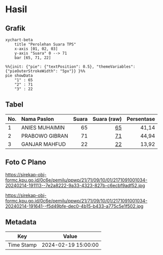 # Hasil

## Grafik

```mermaid
xychart-beta
    title "Perolehan Suara TPS"
    x-axis [01, 02, 03]
    y-axis "Suara" 0 --> 71
    bar [65, 71, 22]
```

```mermaid
%%{init: {"pie": {"textPosition": 0.5}, "themeVariables": {"pieOuterStrokeWidth": "5px"}} }%%
pie showData
    "1" : 65
    "2" : 71
    "3" : 22
```

## Tabel

| No. | Nama Paslon    | Suara | Suara (raw) | Persentase |
|:--- |:-------------- | -----:| -----------:| ----------:|
| 1   | ANIES MUHAIMIN | 65    | [65][p-1]   | 41,14      |
| 2   | PRABOWO GIBRAN | 71    | [71][p-2]   | 44,94      |
| 3   | GANJAR MAHFUD  | 22    | [22][p-3]   | 13,92      |


[p-1]: https://github.com/gigit-pemilu/pemilu-2024-21-kepulauan-riau/blob/main/pilpres/hitung-suara/sub/21-kepulauan-riau/sub/71-kota-batam/sub/09-bengkong/sub/1001-bengkong-indah/sub/034-tps/sub/paslon-1.txt
[p-2]: https://github.com/gigit-pemilu/pemilu-2024-21-kepulauan-riau/blob/main/pilpres/hitung-suara/sub/21-kepulauan-riau/sub/71-kota-batam/sub/09-bengkong/sub/1001-bengkong-indah/sub/034-tps/sub/paslon-2.txt
[p-3]: https://github.com/gigit-pemilu/pemilu-2024-21-kepulauan-riau/blob/main/pilpres/hitung-suara/sub/21-kepulauan-riau/sub/71-kota-batam/sub/09-bengkong/sub/1001-bengkong-indah/sub/034-tps/sub/paslon-3.txt

## Foto C Plano

https://sirekap-obj-formc.kpu.go.id/0c6e/pemilu/ppwp/21/71/09/10/01/2171091001034-20240214-191113--7e2a8222-9a33-4323-827b-c6ecbf9adf52.jpg

https://sirekap-obj-formc.kpu.go.id/0c6e/pemilu/ppwp/21/71/09/10/01/2171091001034-20240214-191641--f5d49bfe-dec0-4b15-b433-a775c5e1f502.jpg


## Metadata

| Key        | Value               |
| ---------- | ------------------- |
| Time Stamp | 2024-02-19 15:00:00 |



